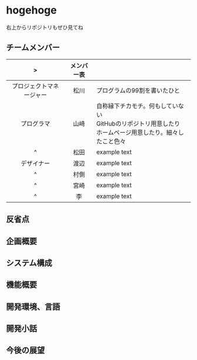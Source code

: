 <!--VScodeで編集した方が楽-->
# hogehoge
右上からリポジトリもぜひ見てね
## チームメンバー
|>|メンバー表||
|:-:|:-:|-|
|プロジェクトマネージャー|松川|プログラムの99割を書いたひと|
|プログラマ|山﨑|自称縁下チカモチ。何もしていない<br>GitHubのリポジトリ用意したり<br>ホームページ用意したり。細々したこと色々|
|^|松田|example text|
|デザイナー|渡辺|example text|
|^|村側|example text|
|^|宮崎|example text|
|^|李|example text|
 

## 反省点

## 企画概要
## システム構成
## 機能概要
## 開発環境、言語
## 開発小話

## 今後の展望